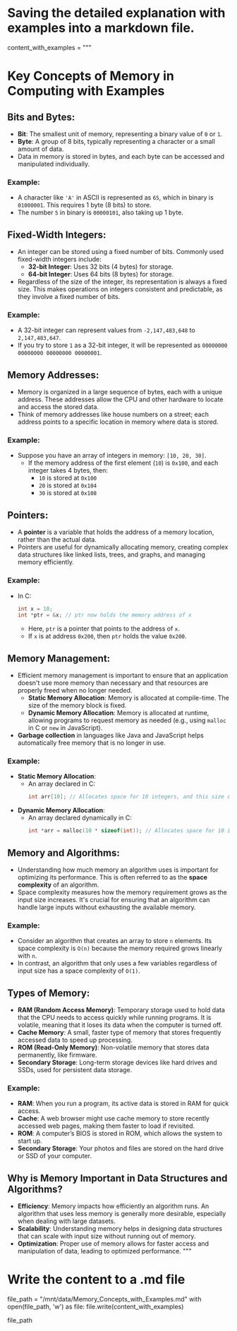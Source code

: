 # Saving the detailed explanation with examples into a markdown file.

content_with_examples = """
# Key Concepts of Memory in Computing with Examples

## Bits and Bytes:
- **Bit**: The smallest unit of memory, representing a binary value of `0` or `1`.
- **Byte**: A group of 8 bits, typically representing a character or a small amount of data.
- Data in memory is stored in bytes, and each byte can be accessed and manipulated individually.

### Example:
- A character like `'A'` in ASCII is represented as `65`, which in binary is `01000001`. This requires 1 byte (8 bits) to store.
- The number `5` in binary is `00000101`, also taking up 1 byte.

## Fixed-Width Integers:
- An integer can be stored using a fixed number of bits. Commonly used fixed-width integers include:
  - **32-bit Integer**: Uses 32 bits (4 bytes) for storage.
  - **64-bit Integer**: Uses 64 bits (8 bytes) for storage.
- Regardless of the size of the integer, its representation is always a fixed size. This makes operations on integers consistent and predictable, as they involve a fixed number of bits.

### Example:
- A 32-bit integer can represent values from `-2,147,483,648` to `2,147,483,647`.
- If you try to store `1` as a 32-bit integer, it will be represented as `00000000 00000000 00000000 00000001`.

## Memory Addresses:
- Memory is organized in a large sequence of bytes, each with a unique address. These addresses allow the CPU and other hardware to locate and access the stored data.
- Think of memory addresses like house numbers on a street; each address points to a specific location in memory where data is stored.

### Example:
- Suppose you have an array of integers in memory: `[10, 20, 30]`.
  - If the memory address of the first element (`10`) is `0x100`, and each integer takes 4 bytes, then:
    - `10` is stored at `0x100`
    - `20` is stored at `0x104`
    - `30` is stored at `0x108`

## Pointers:
- A **pointer** is a variable that holds the address of a memory location, rather than the actual data.
- Pointers are useful for dynamically allocating memory, creating complex data structures like linked lists, trees, and graphs, and managing memory efficiently.

### Example:
- In C:
    ```c
    int x = 10;
    int *ptr = &x; // ptr now holds the memory address of x
    ```
    - Here, `ptr` is a pointer that points to the address of `x`.
    - If `x` is at address `0x200`, then `ptr` holds the value `0x200`.

## Memory Management:
- Efficient memory management is important to ensure that an application doesn't use more memory than necessary and that resources are properly freed when no longer needed.
  - **Static Memory Allocation**: Memory is allocated at compile-time. The size of the memory block is fixed.
  - **Dynamic Memory Allocation**: Memory is allocated at runtime, allowing programs to request memory as needed (e.g., using `malloc` in C or `new` in JavaScript).
- **Garbage collection** in languages like Java and JavaScript helps automatically free memory that is no longer in use.

### Example:
- **Static Memory Allocation**: 
    - An array declared in C:
      ```c
      int arr[10]; // Allocates space for 10 integers, and this size cannot change.
      ```
- **Dynamic Memory Allocation**: 
    - An array declared dynamically in C:
      ```c
      int *arr = malloc(10 * sizeof(int)); // Allocates space for 10 integers.
      ```

## Memory and Algorithms:
- Understanding how much memory an algorithm uses is important for optimizing its performance. This is often referred to as the **space complexity** of an algorithm.
- Space complexity measures how the memory requirement grows as the input size increases. It's crucial for ensuring that an algorithm can handle large inputs without exhausting the available memory.

### Example:
- Consider an algorithm that creates an array to store `n` elements. Its space complexity is `O(n)` because the memory required grows linearly with `n`.
- In contrast, an algorithm that only uses a few variables regardless of input size has a space complexity of `O(1)`.

## Types of Memory:
- **RAM (Random Access Memory)**: Temporary storage used to hold data that the CPU needs to access quickly while running programs. It is volatile, meaning that it loses its data when the computer is turned off.
- **Cache Memory**: A small, faster type of memory that stores frequently accessed data to speed up processing.
- **ROM (Read-Only Memory)**: Non-volatile memory that stores data permanently, like firmware.
- **Secondary Storage**: Long-term storage devices like hard drives and SSDs, used for persistent data storage.

### Example:
- **RAM**: When you run a program, its active data is stored in RAM for quick access.
- **Cache**: A web browser might use cache memory to store recently accessed web pages, making them faster to load if revisited.
- **ROM**: A computer’s BIOS is stored in ROM, which allows the system to start up.
- **Secondary Storage**: Your photos and files are stored on the hard drive or SSD of your computer.

## Why is Memory Important in Data Structures and Algorithms?
- **Efficiency**: Memory impacts how efficiently an algorithm runs. An algorithm that uses less memory is generally more desirable, especially when dealing with large datasets.
- **Scalability**: Understanding memory helps in designing data structures that can scale with input size without running out of memory.
- **Optimization**: Proper use of memory allows for faster access and manipulation of data, leading to optimized performance.
"""

# Write the content to a .md file
file_path = "/mnt/data/Memory_Concepts_with_Examples.md"
with open(file_path, 'w') as file:
    file.write(content_with_examples)

file_path
